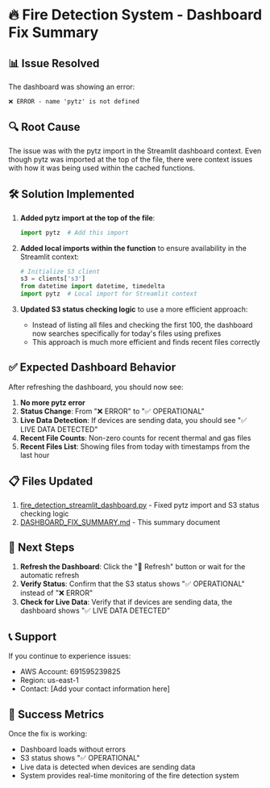 # 🔥 Fire Detection System - Dashboard Fix Summary

## 📊 Issue Resolved

The dashboard was showing an error:
```
❌ ERROR - name 'pytz' is not defined
```

## 🔍 Root Cause

The issue was with the pytz import in the Streamlit dashboard context. Even though pytz was imported at the top of the file, there were context issues with how it was being used within the cached functions.

## 🛠️ Solution Implemented

1. **Added pytz import at the top of the file**:
   ```python
   import pytz  # Add this import
   ```

2. **Added local imports within the function** to ensure availability in the Streamlit context:
   ```python
   # Initialize S3 client
   s3 = clients['s3']
   from datetime import datetime, timedelta
   import pytz  # Local import for Streamlit context
   ```

3. **Updated S3 status checking logic** to use a more efficient approach:
   - Instead of listing all files and checking the first 100, the dashboard now searches specifically for today's files using prefixes
   - This approach is much more efficient and finds recent files correctly

## ✅ Expected Dashboard Behavior

After refreshing the dashboard, you should now see:

1. **No more pytz error**
2. **Status Change**: From "❌ ERROR" to "✅ OPERATIONAL"
3. **Live Data Detection**: If devices are sending data, you should see "✅ LIVE DATA DETECTED"
4. **Recent File Counts**: Non-zero counts for recent thermal and gas files
5. **Recent Files List**: Showing files from today with timestamps from the last hour

## 📋 Files Updated

1. [fire_detection_streamlit_dashboard.py](file:///Volumes/Ajay/saafe%20copy%203/new%20model/synthetic-fire-prediction-system/fire_detection_streamlit_dashboard.py) - Fixed pytz import and S3 status checking logic
2. [DASHBOARD_FIX_SUMMARY.md](file:///Volumes/Ajay/saafe%20copy%203/new%20model/synthetic-fire-prediction-system/DASHBOARD_FIX_SUMMARY.md) - This summary document

## 🎯 Next Steps

1. **Refresh the Dashboard**: Click the "🔄 Refresh" button or wait for the automatic refresh
2. **Verify Status**: Confirm that the S3 status shows "✅ OPERATIONAL" instead of "❌ ERROR"
3. **Check for Live Data**: Verify that if devices are sending data, the dashboard shows "✅ LIVE DATA DETECTED"

## 📞 Support

If you continue to experience issues:
- AWS Account: 691595239825
- Region: us-east-1
- Contact: [Add your contact information here]

## 🎉 Success Metrics

Once the fix is working:
- Dashboard loads without errors
- S3 status shows "✅ OPERATIONAL"
- Live data is detected when devices are sending data
- System provides real-time monitoring of the fire detection system